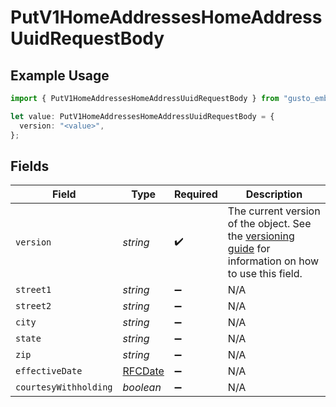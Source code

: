 # PutV1HomeAddressesHomeAddressUuidRequestBody

## Example Usage

```typescript
import { PutV1HomeAddressesHomeAddressUuidRequestBody } from "gusto_embedded/models/operations";

let value: PutV1HomeAddressesHomeAddressUuidRequestBody = {
  version: "<value>",
};
```

## Fields

| Field                                                                                                                                                                         | Type                                                                                                                                                                          | Required                                                                                                                                                                      | Description                                                                                                                                                                   |
| ----------------------------------------------------------------------------------------------------------------------------------------------------------------------------- | ----------------------------------------------------------------------------------------------------------------------------------------------------------------------------- | ----------------------------------------------------------------------------------------------------------------------------------------------------------------------------- | ----------------------------------------------------------------------------------------------------------------------------------------------------------------------------- |
| `version`                                                                                                                                                                     | *string*                                                                                                                                                                      | :heavy_check_mark:                                                                                                                                                            | The current version of the object. See the [versioning guide](https://docs.gusto.com/embedded-payroll/docs/versioning#object-layer) for information on how to use this field. |
| `street1`                                                                                                                                                                     | *string*                                                                                                                                                                      | :heavy_minus_sign:                                                                                                                                                            | N/A                                                                                                                                                                           |
| `street2`                                                                                                                                                                     | *string*                                                                                                                                                                      | :heavy_minus_sign:                                                                                                                                                            | N/A                                                                                                                                                                           |
| `city`                                                                                                                                                                        | *string*                                                                                                                                                                      | :heavy_minus_sign:                                                                                                                                                            | N/A                                                                                                                                                                           |
| `state`                                                                                                                                                                       | *string*                                                                                                                                                                      | :heavy_minus_sign:                                                                                                                                                            | N/A                                                                                                                                                                           |
| `zip`                                                                                                                                                                         | *string*                                                                                                                                                                      | :heavy_minus_sign:                                                                                                                                                            | N/A                                                                                                                                                                           |
| `effectiveDate`                                                                                                                                                               | [RFCDate](../../types/rfcdate.md)                                                                                                                                             | :heavy_minus_sign:                                                                                                                                                            | N/A                                                                                                                                                                           |
| `courtesyWithholding`                                                                                                                                                         | *boolean*                                                                                                                                                                     | :heavy_minus_sign:                                                                                                                                                            | N/A                                                                                                                                                                           |